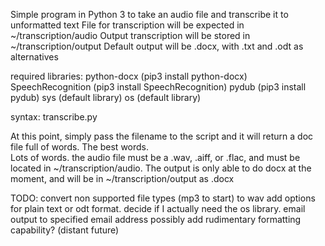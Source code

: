   Simple program in Python 3 to take an audio file and transcribe it to unformatted text
  File for transcription will be expected in ~/transcription/audio
  Output transcription will be stored in ~/transcription/output
  Default output will be .docx, with .txt and .odt as alternatives

  required libraries:
      python-docx        (pip3 install python-docx)
      SpeechRecognition  (pip3 install SpeechRecognition)
      pydub              (pip3 install pydub)
      sys                (default library)
      os                 (default library)


syntax:  transcribe.py <filename>

At this point, simply pass the filename to the script and it will return a doc file full of words.  The best words.  
Lots of words.  the audio file must be a .wav, .aiff, or .flac, and must be located in ~/transcription/audio.
The output is only able to do docx at the moment, and will be in ~/transcription/output as <filename>.docx
  
  
 
 TODO:
    convert non supported file types (mp3 to start) to wav
    add options for plain text or odt format.
    decide if I actually need the os library.
    email output to specified email address
    possibly add rudimentary formatting capability? (distant future)
    
